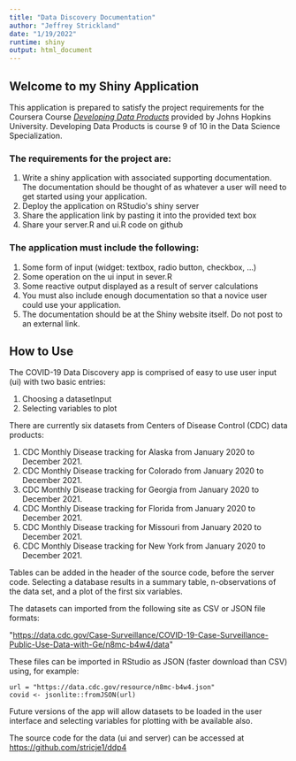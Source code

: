 ```yaml
---
title: "Data Discovery Documentation"
author: "Jeffrey Strickland"
date: "1/19/2022"
runtime: shiny
output: html_document
---
```


## Welcome to my Shiny Application

This application is prepared to satisfy the project requirements for the Coursera Course [*Developing Data Products*](https://www.coursera.org/learn/data-products/) provided by Johns Hopkins University.  Developing Data Products is course 9 of 10 in the Data Science Specialization.

### The requirements for the project are:

1. Write a shiny application with associated supporting documentation. The documentation should be thought of as whatever a user will need to get started using your application.
2. Deploy the application on RStudio's shiny server
3. Share the application link by pasting it into the provided text box
4. Share your server.R and ui.R code on github

### The application must include the following:

1. Some form of input (widget: textbox, radio button, checkbox, ...)
2. Some operation on the ui input in sever.R
3. Some reactive output displayed as a result of server calculations
4. You must also include enough documentation so that a novice user could use your application.
5. The documentation should be at the Shiny website itself. Do not post to an external link.

## How to Use

The COVID-19 Data Discovery app is comprised of easy to use user input (ui) with two basic entries:
  1. Choosing a datasetInput
  2. Selecting variables to plot

There are currently six datasets from Centers of Disease Control (CDC) data products:
  1. CDC Monthly Disease tracking for Alaska from January 2020 to December 2021. 
  2. CDC Monthly Disease tracking for Colorado from January 2020 to December 2021.
  3. CDC Monthly Disease tracking for Georgia from January 2020 to December 2021.
  4. CDC Monthly Disease tracking for Florida from January 2020 to December 2021.
  5. CDC Monthly Disease tracking for Missouri from January 2020 to December 2021.
  6. CDC Monthly Disease tracking for New York from January 2020 to December 2021.
  
Tables can be added in the header of the source code, before the server code. Selecting a database results in a summary table, n-observations of the data set, and a plot of the first six variables.


The datasets can imported from the following site as CSV or JSON file formats:

"https://data.cdc.gov/Case-Surveillance/COVID-19-Case-Surveillance-Public-Use-Data-with-Ge/n8mc-b4w4/data"


These files can be imported in RStudio as JSON (faster download than CSV) using, for example:

```{r}  
url = "https://data.cdc.gov/resource/n8mc-b4w4.json"
covid <- jsonlite::fromJSON(url)
```

Future versions of the app will allow datasets to be loaded in the user interface and selecting variables for plotting with be available also.

The source code for the data (ui and server) can be accessed at https://github.com/stricje1/ddp4
